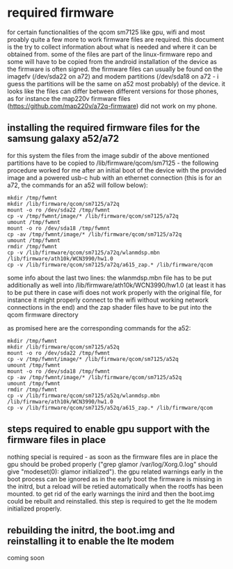 # required firmware

for certain functionalities of the qcom sm7125 like gpu, wifi and most
proably quite a few more to work firmware files are required. this document
is the try to collect information about what is needed and where it can be
obtained from. some of the files are part of the linux-firmware repo and some
will have to be copied from the android installation of the device as the
firmware is often signed. the firmware files can usually be found on the
imagefv (/dev/sda22 on a72) and modem partitions (/dev/sda18 on a72 - i guess
the partitions will be the same on a52 most probably) of the device. it looks
like the files can differ between different versions for those phones, as for
instance the map220v firmware files (https://github.com/map220v/a72q-firmware)
did not work on my phone.

## installing the required firmware files for the samsung galaxy a52/a72

for this system the files from the image subdir of the above mentioned
partitions have to be copied to /lib/firmware/qcom/sm7125 - the following
procedure worked for me after an initial boot of the device with the provided
image and a powered usb-c hub with an ethernet connection (this is for an a72,
the commands for an a52 will follow below):
```
mkdir /tmp/fwmnt
mkdir /lib/firmware/qcom/sm7125/a72q
mount -o ro /dev/sda22 /tmp/fwmnt
cp -v /tmp/fwmnt/image/* /lib/firmware/qcom/sm7125/a72q
umount /tmp/fwmnt
mount -o ro /dev/sda18 /tmp/fwmnt
cp -av /tmp/fwmnt/image/* /lib/firmware/qcom/sm7125/a72q
umount /tmp/fwmnt
rmdir /tmp/fwmnt
cp -v /lib/firmware/qcom/sm7125/a72q/wlanmdsp.mbn /lib/firmware/ath10k/WCN3990/hw1.0
cp -v /lib/firmware/qcom/sm7125/a72q/a615_zap.* /lib/firmware/qcom
```
some info about the last two lines: the wlanmdsp.mbn file has to be put
additionally as well into /lib/firmware/ath10k/WCN3990/hw1.0 (at least it has
to be put there in case wifi does not work properly with the original file, for
instance it might properly connect to the wifi without working network
connections in the end) and the zap shader files have to be put into the qcom
firmware directory

as promised here are the corresponding commands for the a52:
```
mkdir /tmp/fwmnt
mkdir /lib/firmware/qcom/sm7125/a52q
mount -o ro /dev/sda22 /tmp/fwmnt
cp -v /tmp/fwmnt/image/* /lib/firmware/qcom/sm7125/a52q
umount /tmp/fwmnt
mount -o ro /dev/sda18 /tmp/fwmnt
cp -av /tmp/fwmnt/image/* /lib/firmware/qcom/sm7125/a52q
umount /tmp/fwmnt
rmdir /tmp/fwmnt
cp -v /lib/firmware/qcom/sm7125/a52q/wlanmdsp.mbn /lib/firmware/ath10k/WCN3990/hw1.0
cp -v /lib/firmware/qcom/sm7125/a52q/a615_zap.* /lib/firmware/qcom
```

## steps required to enable gpu support with the firmware files in place

nothing special is required - as soon as the firmware files are in place the
gpu should be probed properly ("grep glamor /var/log/Xorg.0.log" should give
"modeset(0): glamor initialized"). the gpu related warnings early in the boot
process can be ignored as in the early boot the firmware is missing in the
initrd, but a reload will be retied automatically when the rootfs has been
mounted. to get rid of the early warnings the inird and then the boot.img could
be rebuilt and reinstalled. this step is required to get the lte modem
initialized properly.

## rebuilding the initrd, the boot.img and reinstalling it to enable the lte modem

coming soon
